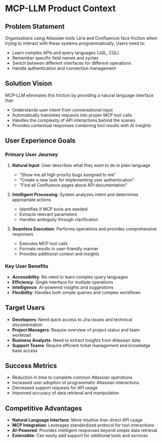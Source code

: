 # MCP-LLM Product Context

## Problem Statement
Organizations using Atlassian tools (Jira and Confluence) face friction when trying to interact with these systems programmatically. Users need to:
- Learn complex APIs and query languages (JQL, CQL)
- Remember specific field names and syntax
- Switch between different interfaces for different operations
- Handle authentication and connection management

## Solution Vision
MCP-LLM eliminates this friction by providing a natural language interface that:
- Understands user intent from conversational input
- Automatically translates requests into proper MCP tool calls
- Handles the complexity of API interactions behind the scenes
- Provides contextual responses combining tool results with AI insights

## User Experience Goals

### Primary User Journey
1. **Natural Input**: User describes what they want to do in plain language
   - "Show me all high priority bugs assigned to me"
   - "Create a new task for implementing user authentication"
   - "Find all Confluence pages about API documentation"

2. **Intelligent Processing**: System analyzes intent and determines appropriate actions
   - Identifies if MCP tools are needed
   - Extracts relevant parameters
   - Handles ambiguity through clarification

3. **Seamless Execution**: Performs operations and provides comprehensive responses
   - Executes MCP tool calls
   - Formats results in user-friendly manner
   - Provides additional context and insights

### Key User Benefits
- **Accessibility**: No need to learn complex query languages
- **Efficiency**: Single interface for multiple operations
- **Intelligence**: AI-powered insights and suggestions
- **Flexibility**: Handles both simple queries and complex workflows

## Target Users
- **Developers**: Need quick access to Jira issues and technical documentation
- **Project Managers**: Require overview of project status and team workload
- **Business Analysts**: Need to extract insights from Atlassian data
- **Support Teams**: Require efficient ticket management and knowledge base access

## Success Metrics
- Reduction in time to complete common Atlassian operations
- Increased user adoption of programmatic Atlassian interactions
- Decreased support requests for API usage
- Improved accuracy of data retrieval and manipulation

## Competitive Advantages
- **Natural Language Interface**: More intuitive than direct API usage
- **MCP Integration**: Leverages standardized protocol for tool interactions
- **AI-Powered**: Provides intelligent responses beyond simple data retrieval
- **Extensible**: Can easily add support for additional tools and services
